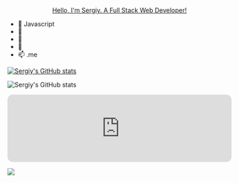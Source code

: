 <p align="center"><a href="https://github.com/silavsale?tab=repositories">Hello, I'm Sergiy. A Full Stack Web Developer!</a></p>



- 👋 Javascript
- 👀 
- 🌱
- 💞️ 
- 📫 .me

<!---
silavsale/silavsale is a ✨ special ✨ repository because its `README.md` (this file) appears on your GitHub profile.
You can click the Preview link to take a look at your changes.
--->


[![Sergiy's GitHub stats](https://github-readme-stats.vercel.app/api?username=silavsale)](https://github.com/silavsale/github-readme-stats)

![Sergiy's GitHub stats](https://github-readme-stats.vercel.app/api?username=silavsale&count_private=true)


<div class="embed-spotify-list">
  <iframe style="border-radius:12px" src="https://open.spotify.com/embed/playlist/0pj2ZNW9z0664uIivPUTZf?utm_source=generator" width="100%" height="152"    frameBorder="0" allowfullscreen="" allow="autoplay; clipboard-write; encrypted-media; fullscreen; picture-in-picture" loading="lazy"></iframe>
</div>

<a src="https://open.spotify.com/embed/playlist/0pj2ZNW9z0664uIivPUTZf?utm_source=generator" width="100%" height="152"    frameBorder="0" allowfullscreen="" allow="autoplay; clipboard-write; encrypted-media; fullscreen; picture-in-picture" loading="lazy" /></a>


<a href="https://www.buymeacoffee.com/sergiyr"><img src="https://img.buymeacoffee.com/button-api/?text=Buy me a coffee&emoji=&slug=sergiyr&button_colour=5F7FFF&font_colour=ffffff&font_family=Cookie&outline_colour=000000&coffee_colour=FFDD00" /></a>
